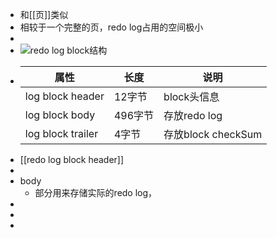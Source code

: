 - 和[[页]]类似
- 相较于一个完整的页，redo log占用的空间极小
-
- ![redo log block结构](https://p9-juejin.byteimg.com/tos-cn-i-k3u1fbpfcp/70aa57f306854a21b4e6847b19e1aa7b~tplv-k3u1fbpfcp-zoom-in-crop-mark:1512:0:0:0.awebp)
- | **属性** | **长度** | **说明** |
  | ---- | ---- | ---- |
  | log block header | 12字节 | block头信息 |
  | log block body | 496字节 | 存放redo log |
  | log block trailer | 4字节 | 存放block checkSum |
- [[redo log block header]]
-
- body
	- 部分用来存储实际的redo log，
-
-
-